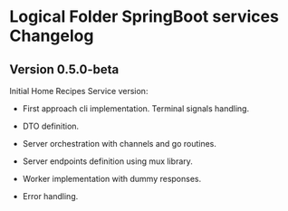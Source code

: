 # Logical Folder SpringBoot services Changelog

## Version 0.5.0-beta

Initial Home Recipes Service version:

* First approach cli implementation. Terminal signals handling.

* DTO definition.

* Server orchestration with channels and go routines.

* Server endpoints definition using mux library.

* Worker implementation with dummy responses.

* Error handling.
